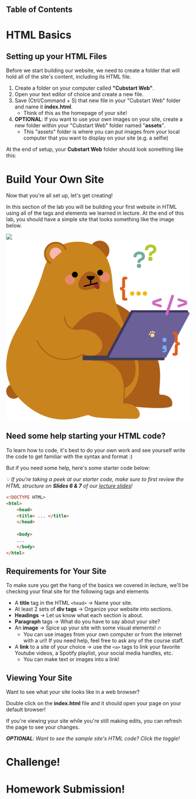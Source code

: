 ## Table of Contents

# HTML Basics

## Setting up your HTML Files
Before we start building our website, we need to create a folder that will hold all of the site's content, including its HTML file.

1. Create a folder on your computer called **"Cubstart Web"**.
2. Open your text editor of choice and create a new file. 
3. Save (Ctrl/Command + S) that new file in your "Cubstart Web" folder and name it **index.html**.
    - Think of this as the homepage of your site!
4. **OPTIONAL**: If you want to use your own images on your site, create a new folder within your "Cubstart Web" folder named "**assets**".
    - This "assets" folder is where you can put images from your local computer that you want to display on your site (e.g. a selfie)

At the end of setup, your **Cubstart Web** folder should look something like this:


# Build Your Own Site

Now that you're all set up, let's get creating!

In this section of the lab you will be building your first website in HTML using all of the tags and elements we learned in lecture. At the end of this lab, you should have a simple site that looks something like the image below.

![](https://picsum.photos/200/300)
![](./assets/coding_ddoski.svg)

## Need some help starting your HTML code?

To learn how to code, it's best to do your own work and see yourself write the code to get familiar with the syntax and format :) 

But if you need some help, here's some starter code below:

_💡 If you're taking a peek at our starter code, make sure to first review the HTML structure on **Slides 6 & 7** of our [lecture slides](https://docs.google.com/presentation/d/1jzscbwr5szpMNyyt5TY0Zyyh7Wa0nlgLp8qD-0ddWzo/edit?usp=sharing)!_

~~~html
<!DOCTYPE HTML>
<html>
    <head>
    <title> ... </title>
    </head>

    <body>
    ...
    </body>
</html>
~~~

## Requirements for Your Site

To make sure you get the hang of the basics we covered in lecture, we'll be checking your final site for the following tags and elements

- A **title** tag in the HTML `<head>` → Name your site.
- At least 2 sets of **div tags** → Organize your website into sections.
- **Headings** → Let us know what each section is about.
- **Paragraph** tags → What do you have to say about your site?
- An **image** → Spice up your site with some visual elements! 🔥
    - You can use images from your own computer or from the internet with a url! If you need help, feel free to ask any of the course staff.
- A **link** to a site of your choice → use the `<a>` tags to link your favorite Youtube videos, a Spotify playlist, your social media handles, etc.
    - You can make text or images into a link!

## Viewing Your Site

Want to see what your site looks like in a web browser? 

Double click on the **index.html** file and it should open your page on your default browser! 

If you're viewing your site while you're still making edits, you can refresh the page to see your changes.

_**OPTIONAL**: Want to see the sample site's HTML code? Click the toggle!_
    
# Challenge!


# Homework Submission!
